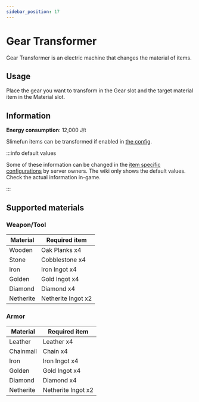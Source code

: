 ```yaml
---
sidebar_position: 17
---
```


# Gear Transformer

Gear Transformer is an electric machine that changes the material of items.

## Usage

Place the gear you want to transform in the Gear slot and the target material item in the Material slot.

## Information

**Energy consumption**: 12,000 J/t

Slimefun items can be transformed if enabled in [the config](/infinity-expansion-2/config/main#gear-transformer-allow-sf-items).

:::info default values

Some of these information can be changed in the [item specific configurations](/infinity-expansion-2/config/items) by server owners. The wiki only shows the default values. Check the actual information in-game.

:::

## Supported materials

### Weapon/Tool

| Material | Required item |
| -------- | ------------- |
| Wooden | Oak Planks x4 |
| Stone | Cobblestone x4 |
| Iron | Iron Ingot x4 |
| Golden | Gold Ingot x4 |
| Diamond | Diamond x4 |
| Netherite | Netherite Ingot x2 |

### Armor

| Material | Required item |
| -------- | ------------- |
| Leather | Leather x4 |
| Chainmail | Chain x4 |
| Iron | Iron Ingot x4 |
| Golden | Gold Ingot x4 |
| Diamond | Diamond x4 |
| Netherite | Netherite Ingot x2 |

